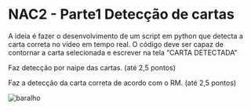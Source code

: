 # NAC2 - Parte1 Detecção de cartas
A ideia é fazer o desenvolvimento de um script em python que detecta a carta correta no vídeo em tempo real. O código deve ser capaz de contornar a carta selecionada e escrever na tela “CARTA DETECTADA”

Faz detecção por naipe das cartas. (até 2,5 pontos)

Faz a detecção da carta correta de acordo com o RM. (até 2,5 pontos)

![baralho](https://user-images.githubusercontent.com/59145110/168445179-f526007b-e034-45a0-93b8-1ad7a2b796eb.png)

